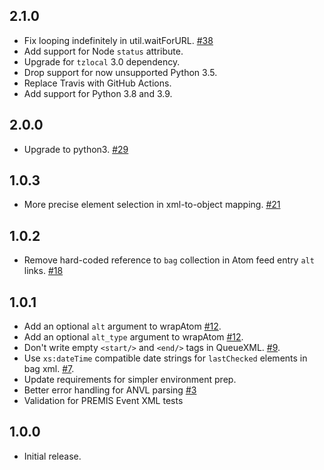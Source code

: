 2.1.0
-----

* Fix looping indefinitely in util.waitForURL. [#38](https://github.com/unt-libraries/codalib/pull/38)
* Add support for Node `status` attribute.
* Upgrade for `tzlocal` 3.0 dependency.
* Drop support for now unsupported Python 3.5.
* Replace Travis with GitHub Actions.
* Add support for Python 3.8 and 3.9.

2.0.0
-----

* Upgrade to python3. [#29](https://github.com/unt-libraries/codalib/issues/29)

1.0.3
-----

* More precise element selection in xml-to-object mapping. [#21](https://github.com/unt-libraries/codalib/issues/21)

1.0.2
-----

* Remove hard-coded reference to `bag` collection in Atom feed entry `alt` links. [#18](https://github.com/unt-libraries/codalib/issues/18)

1.0.1
-----

* Add an optional `alt` argument to wrapAtom [#12](https://github.com/unt-libraries/codalib/issues/12).
* Add an optional `alt_type` argument to wrapAtom [#12](https://github.com/unt-libraries/codalib/issues/12).
* Don't write empty `<start/>` and `<end/>` tags in QueueXML. [#9](https://github.com/unt-libraries/codalib/issues/9).
* Use `xs:dateTime` compatible date strings for `lastChecked` elements in bag xml. [#7](https://github.com/unt-libraries/codalib/issues/7).
* Update requirements for simpler environment prep.
* Better error handling for ANVL parsing [#3](http://github.com/unt-libraries/codalib/issues/3)
* Validation for PREMIS Event XML tests


1.0.0
-----

* Initial release.
